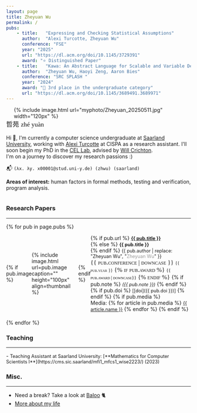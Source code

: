```yaml
---
layout: page
title: Zheyuan Wu
permalink: /
pubs:
    - title:   "Expressing and Checking Statistical Assumptions"
      author:  "Alexi Turcotte, Zheyuan Wu"
      conference: "FSE"
      year: "2025"
      url: "https://dl.acm.org/doi/10.1145/3729391"
      award: "⭐ Distinguished Paper"
    - title:   "Kawa: An Abstract Language for Scalable and Variable Detection of Spectre Vulnerabilities"
      author:  "Zheyuan Wu, Haoyi Zeng, Aaron Bies"
      conference: "SRC SPLASH "
      year: "2024"
      award: "🥉 3rd place in the undergraduate category"
      url: "https://dl.acm.org/doi/10.1145/3689491.3689971"
---
```


<div style="overflow: hidden; margin-bottom: 1em;">
  <div style="float: right; margin-left: 1.5em;">
    {% include image.html url="myphoto/Zheyuan_20250511.jpg" width="120px" %}
  </div>

  <p style="font-size: 1.1rem; margin-top: 0.2em;">
    <span lang="zh">哲苑</span>
    <span style="font-family: serif;">zhé yuàn</span>
  </p>

  <p>
    Hi 👋, I'm currently a computer science undergraduate at 
    <a href="https://www.uni-saarland.de/en/home.html">Saarland University</a>, 
    working with <a href="https://alexiturcotte.com/">Alexi Turcotte</a> at CISPA as a research assistant. 
    I'll soon begin my PhD in the <a href="https://cel.cs.brown.edu">CEL Lab</a>, 
    advised by <a href="https://willcrichton.net/">Will Crichton</a>.<br />
    I'm on a journey to discover my research passions :)
  </p>

  <p style="margin-top: 0.8em;">
    📬 <code>(λx. λy. x00001@stud.uni-y.de) (zhwu) (saarland)</code>
  </p>

  <p>
    <strong>Areas of interest:</strong>
    human factors in formal methods,
    testing and verification,
    program analysis.
  </p>
</div>



<!-- {% include image.html url="myphoto/Zheyuan_20250511.jpg" width="100px" align="right" %} -->

<!-- <p style="font-size: 1.1rem; margin-top: 0.5em;">
  <span lang="zh">哲苑</span> 
  <span style="font-family: serif;">zhé yuàn</span>
  <!-- /ʈʂɤˊ ɥœnˋ/ --> 

<!-- Hi 👋, I'm currently a computer science undergraduate at [Saarland University],
working with [Alexi Turcotte] at CISPA as a research assistant. 
I'll soon begin my PhD in [CEL Lab], advised by [Will Crichton]. <br />
I'm on a journey to discover my research passions :) -->


<!-- (λ<span style="color: brown;">x</span>. λ<span style="color: brown;">y</span>. <span style="color: brown;">x</span>00001@stud.uni-<span style="color: brown;">y</span>.de) (<span style="color: brown;">zhwu</span>) (<span style="color: brown;">saarland</span>) -->


<!-- ----
### Research Experence -->
### <span class="title-style"> Research Papers </span>
<hr class="title-line">


<!-- {% for pub in page.pubs %}
<div style="display: flex; align-items: center; margin-bottom: 20px;">
  {% if pub.image %}
    <div style="margin-right: 20px;">
      {% include image.html url=pub.image caption="" height="100px" align=thumbnail %}
    </div>
  {% endif %}
  <div>
    {% if pub.url %}
      <strong style="font-size: 0.9em;"><a href="{% if pub.internal %}{{pub.url | prepend: site.baseurl}}{% else %}{{pub.url}}{% endif %}">{{ pub.title }}</a></strong><br />
    {% else %}
      <strong style="font-size: 0.9em;">{{ pub.title }}</strong><br />
    {% endif %}
    <span style="font-size: 0.9em;">{{ pub.author }}</span><br />
    <i style="font-size: 0.9em;">{{ pub.conference }}</i><br />
    {% if pub.note %} <i style="font-size: 0.9em;">({{ pub.note }})</i> {% endif %} 
    <i style="font-size: 0.9em;">{{ pub.year }}</i>
    {% if pub.doi %} 
      <span style="font-size: 0.9em;">[[doi]({{ pub.doi }})]</span> 
    {% endif %}
    {% if pub.media %}
      <br />Media: 
      {% for article in pub.media %}
        <a href="{{ article.url }}" target="_blank" style="font-size: 0.9em;">{{ article.name }}</a>
      {% endfor %}
    {% endif %}
  </div>
</div>
{% endfor %} -->

{% for pub in page.pubs %}
<div style="display: flex; align-items: center; margin-bottom: 20px;">
  {% if pub.image %}
    <div style="margin-right: 20px;">
      {% include image.html url=pub.image caption="" height="100px" align=thumbnail %}
    </div>
  {% endif %}
  <div>
    {% if pub.url %}
      <strong style="font-size: 0.9em;"><a href="{% if pub.internal %}{{pub.url | prepend: site.baseurl}}{% else %}{{pub.url}}{% endif %}">{{ pub.title }}</a></strong><br />
    {% else %}
      <strong style="font-size: 0.9em;">{{ pub.title }}</strong><br />
    {% endif %}
    <span style="font-size: 0.9em;">{{ pub.author | replace: "Zheyuan Wu", "<span style='font-weight: normal; color: #999;'>Zheyuan Wu</span>" }}</span><br />
    <span style="font-family: Georgia, serif; font-variant: small-caps; font-size: 1.2em;">
      {{ pub.conference | downcase }}
      <span style="font-size: 0.75em;"> {{ pub.year }}</span>
      {% if pub.award %}
      <span style="font-size: 0.75em; color:rgb(0, 0, 0)"> {{ pub.award | downcase}}</span>
      {% endif %}
    </span>
    {% if pub.note %} <i style="font-size: 0.9em;">({{ pub.note }})</i> {% endif %} 
    {% if pub.doi %} 
      <span style="font-size: 0.9em;">[[doi]({{ pub.doi }})]</span> 
    {% endif %}
    {% if pub.media %}
      <br />Media: 
      {% for article in pub.media %}
        <a href="{{ article.url }}" target="_blank" style="font-size: 0.9em;">{{ article.name }}</a>
      {% endfor %}
    {% endif %}
  </div>
</div>
{% endfor %}
<!-- ---
### Teaching -->

### <span class="title-style">Teaching</span>
<hr class="title-line">
- <span style="font-size: 0.9em;"> Teaching Assistant at Saarland University: [**Mathematics for Computer Scientists I**](https://cms.sic.saarland/mfi1_mfcs1_wise2223/) (2023)</span><br />


### Misc.
<hr class="title-line">

- Need a break? Take a look at [Baloo](baloo.html) 🐈
- [More about my life](/misc/)



[Saarland University]: https://saarland-informatics-campus.de/
[CEL Lab]: https://cel.cs.brown.edu
[Will Crichton]: https://willcrichton.net/
[Alexi Turcotte]: https://reallytg.github.io/